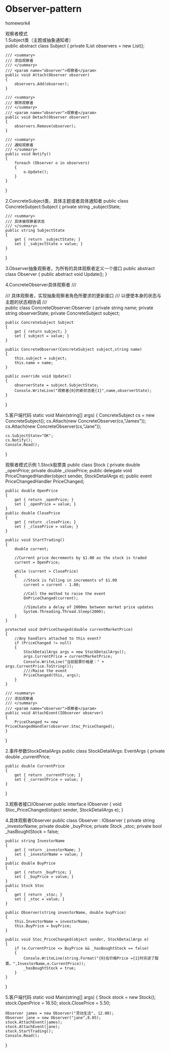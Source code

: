 # Observer-pattern
homework4

观察者模式<br>
1.Subject类（主题或抽象通知者）<br>
public abstract class Subject
{
    private IList<Observer> observers = new List<Observer>();
 
    /// <summary>
    /// 添加观察者
    /// </summary>
    /// <param name="observer">观察者</param>
    public void Attach(Observer observer)
    {
        observers.Add(observer);
    }
 
    /// <summary>
    /// 移除观察者
    /// </summary>
    /// <param name="observer">观察者</param>
    public void Detach(Observer observer)
    {
        observers.Remove(observer);
    }
 
    /// <summary>
    /// 通知观察者
    /// </summary>
    public void Notify()
    {
        foreach (Observer o in observers)
        {
            o.Update();
        }
    }
}

2.ConcreteSubject类，具体主题或者具体通知者
public class ConcreteSubject:Subject
{
    private string _subjectState;
 
    /// <summary>
    /// 具体被观察者状态
    /// </summary>
    public string SubjectState
    {
        get { return _subjectState; }
        set { _subjectState = value; }
    }
}

3.Observer抽象观察者，为所有的具体观察者定义一个接口
public abstract class Observer
{
    public abstract void Update();
}

4.ConcreteObserver具体观察者
/// <summary>
/// 具体观察者，实现抽象观察者角色所要求的更新接口
/// 以便使本身的状态与主题的状态相协调
/// </summary>
public class ConcreteObserver:Observer
{
    private string name;
    private string observerState;
    private ConcreteSubject subject;
 
    public ConcreteSubject Subject
    {
        get { return subject; }
        set { subject = value; }
    }
 
    public ConcreteObserver(ConcreteSubject subject,string name)
    {
        this.subject = subject;
        this.name = name;
    }
 
    public override void Update()
    {
        observerState = subject.SubjectState;
        Console.WriteLine("观察者{0}的新状态是{1}",name,observerState);
    }
}


5.客户端代码
static void Main(string[] args)
{
    ConcreteSubject cs = new ConcreteSubject();
    cs.Attach(new ConcreteObserver(cs,"James"));
    cs.Attach(new ConcreteObserver(cs,"Jane"));
 
    cs.SubjectState="OK";
    cs.Notify();
    Console.Read();
}

观察者模式示例
1.Stock股票类
public class Stock
{
    private double _openPrice;
    private double _closePrice;
    public delegate void PriceChangedHandler(object sender, StockDetailArgs e);
    public event PriceChangedHandler PriceChanged;
 
    public double OpenPrice
    {
        get { return _openPrice; }
        set { _openPrice = value; }
    }
    public double ClosePrice
    {
        get { return _closePrice; }
        set { _closePrice = value; }
    }
 
    public void StartTrading()
    {
        double current;
 
        //Current price decrements by $1.00 as the stock is traded  
        current = OpenPrice;
 
        while (current > ClosePrice)
        {
            //Stock is falling in increments of $1.00  
            current = current - 1.00;
 
            //Call the method to raise the event  
            OnPriceChanged(current);
 
            //Simulate a delay of 2000ms between market price updates  
            System.Threading.Thread.Sleep(2000);
        }
    }
 
    protected void OnPriceChanged(double currentMarketPrice)
    {
        //Any handlers attached to this event?
        if (PriceChanged != null)
        {
            StockDetailArgs args = new StockDetailArgs();
            args.CurrentPrice = currentMarketPrice;
            Console.WriteLine("当前股票价格是：" + args.CurrentPrice.ToString());
            ////Raise the event
            PriceChanged(this, args);
        }
    }
 
    /// <summary>
    /// 添加观察者
    /// </summary>
    /// <param name="observer">观察者</param>
    public void AttachEvent(IObserver observer)
    {
        PriceChanged += new PriceChangedHandler(observer.Stoc_PriceChanged);
    }
}


2.事件参数StockDetailArgs
public class StockDetailArgs: EventArgs
{
    private double _currentPrice;
 
    public double CurrentPrice
    {
        get { return _currentPrice; }
        set { _currentPrice = value; }
    }
}

3.观察者接口IObserver
public interface IObserver
{
    void Stoc_PriceChanged(object sender, StockDetailArgs e);
}


4.具体观察者Observer
public class Observer : IObserver
{
    private string _investorName;
    private double _buyPrice;
    private Stock _stoc;
    private bool _hasBoughtStock = false;
 
    public string InvestorName
    {
        get { return _investorName; }
        set { _investorName = value; }
    }
    public double BuyPrice
    {
        get { return _buyPrice; }
        set { _buyPrice = value; }
    }
    public Stock Stoc
    {
        get { return _stoc; }
        set { _stoc = value; }
    }
 
    public Observer(string investorName, double buyPrice)
    {
        this.InvestorName = investorName;
        this.BuyPrice = buyPrice;
    }
 
    public void Stoc_PriceChanged(object sender, StockDetailArgs e)
    {
        if (e.CurrentPrice <= BuyPrice && _hasBoughtStock == false)
        {
            Console.WriteLine(string.Format("{0}在价格Price ={1}时买进了股票。",InvestorName,e.CurrentPrice));
            _hasBoughtStock = true;
        }
    }
}


5.客户端代码
static void Main(string[] args)
{
    Stock stock = new Stock();
    stock.OpenPrice = 16.50;
    stock.ClosePrice = 5.50;
 
    Observer james = new Observer("灵动生活", 12.00);
    Observer jane = new Observer("jane",8.05);
    stock.AttachEvent(james);
    stock.AttachEvent(jane);
    stock.StartTrading();
    Console.Read();
}
